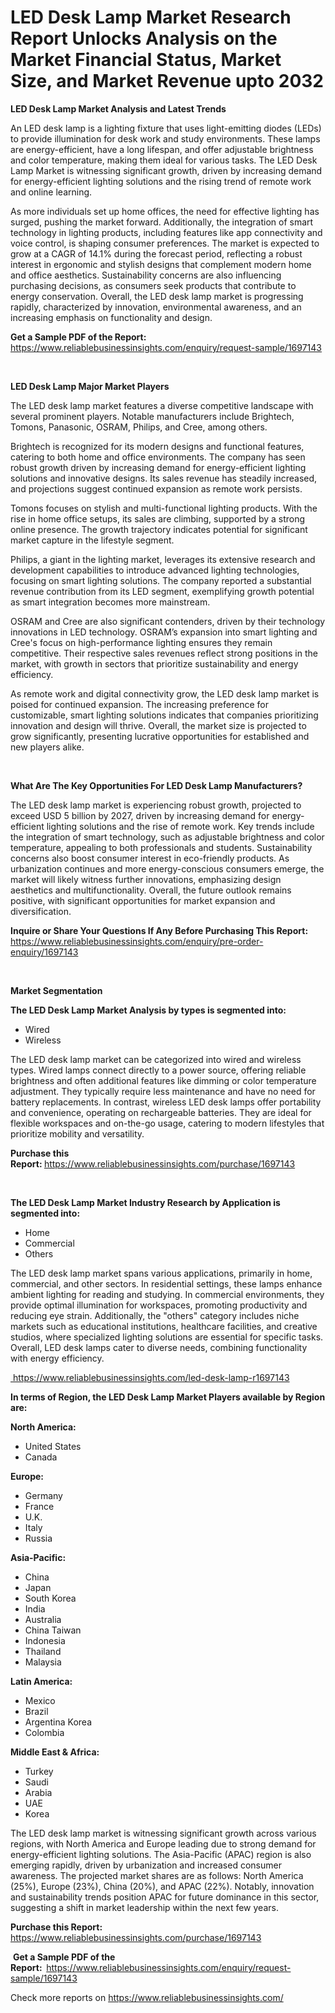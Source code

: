 <p><h1>LED Desk Lamp Market Research Report Unlocks Analysis on the Market Financial Status, Market Size, and Market Revenue upto 2032</h1></p><p><strong>LED Desk Lamp Market Analysis and Latest Trends</strong></p>
<p><p>An LED desk lamp is a lighting fixture that uses light-emitting diodes (LEDs) to provide illumination for desk work and study environments. These lamps are energy-efficient, have a long lifespan, and offer adjustable brightness and color temperature, making them ideal for various tasks. The LED Desk Lamp Market is witnessing significant growth, driven by increasing demand for energy-efficient lighting solutions and the rising trend of remote work and online learning. </p><p>As more individuals set up home offices, the need for effective lighting has surged, pushing the market forward. Additionally, the integration of smart technology in lighting products, including features like app connectivity and voice control, is shaping consumer preferences. The market is expected to grow at a CAGR of 14.1% during the forecast period, reflecting a robust interest in ergonomic and stylish designs that complement modern home and office aesthetics. Sustainability concerns are also influencing purchasing decisions, as consumers seek products that contribute to energy conservation. Overall, the LED desk lamp market is progressing rapidly, characterized by innovation, environmental awareness, and an increasing emphasis on functionality and design.</p></p>
<p><strong>Get a Sample PDF of the Report:&nbsp;</strong> <a href="https://www.reliablebusinessinsights.com/enquiry/request-sample/1697143?utm_campaign=3113&utm_medium=2&utm_source=Github&utm_content=ia&utm_term=27032025&utm_id=led-desk-lamp">https://www.reliablebusinessinsights.com/enquiry/request-sample/1697143</a></p>
<p>&nbsp;</p>
<p><strong>LED Desk Lamp Major Market Players</strong></p>
<p><p>The LED desk lamp market features a diverse competitive landscape with several prominent players. Notable manufacturers include Brightech, Tomons, Panasonic, OSRAM, Philips, and Cree, among others. </p><p>Brightech is recognized for its modern designs and functional features, catering to both home and office environments. The company has seen robust growth driven by increasing demand for energy-efficient lighting solutions and innovative designs. Its sales revenue has steadily increased, and projections suggest continued expansion as remote work persists.</p><p>Tomons focuses on stylish and multi-functional lighting products. With the rise in home office setups, its sales are climbing, supported by a strong online presence. The growth trajectory indicates potential for significant market capture in the lifestyle segment.</p><p>Philips, a giant in the lighting market, leverages its extensive research and development capabilities to introduce advanced lighting technologies, focusing on smart lighting solutions. The company reported a substantial revenue contribution from its LED segment, exemplifying growth potential as smart integration becomes more mainstream.</p><p>OSRAM and Cree are also significant contenders, driven by their technology innovations in LED technology. OSRAM’s expansion into smart lighting and Cree's focus on high-performance lighting ensures they remain competitive. Their respective sales revenues reflect strong positions in the market, with growth in sectors that prioritize sustainability and energy efficiency.</p><p>As remote work and digital connectivity grow, the LED desk lamp market is poised for continued expansion. The increasing preference for customizable, smart lighting solutions indicates that companies prioritizing innovation and design will thrive. Overall, the market size is projected to grow significantly, presenting lucrative opportunities for established and new players alike.</p></p>
<p>&nbsp;</p>
<p><strong>What Are The Key Opportunities For LED Desk Lamp Manufacturers?</strong></p>
<p><p>The LED desk lamp market is experiencing robust growth, projected to exceed USD 5 billion by 2027, driven by increasing demand for energy-efficient lighting solutions and the rise of remote work. Key trends include the integration of smart technology, such as adjustable brightness and color temperature, appealing to both professionals and students. Sustainability concerns also boost consumer interest in eco-friendly products. As urbanization continues and more energy-conscious consumers emerge, the market will likely witness further innovations, emphasizing design aesthetics and multifunctionality. Overall, the future outlook remains positive, with significant opportunities for market expansion and diversification.</p></p>
<p><strong>Inquire or Share Your Questions If Any Before Purchasing This Report:</strong> <a href="https://www.reliablebusinessinsights.com/enquiry/pre-order-enquiry/1697143?utm_campaign=3113&utm_medium=2&utm_source=Github&utm_content=ia&utm_term=27032025&utm_id=led-desk-lamp">https://www.reliablebusinessinsights.com/enquiry/pre-order-enquiry/1697143</a></p>
<p>&nbsp;</p>
<p><strong>Market Segmentation</strong></p>
<p><strong>The LED Desk Lamp Market Analysis by types is segmented into:</strong></p>
<p><ul><li>Wired</li><li>Wireless</li></ul></p>
<p><p>The LED desk lamp market can be categorized into wired and wireless types. Wired lamps connect directly to a power source, offering reliable brightness and often additional features like dimming or color temperature adjustment. They typically require less maintenance and have no need for battery replacements. In contrast, wireless LED desk lamps offer portability and convenience, operating on rechargeable batteries. They are ideal for flexible workspaces and on-the-go usage, catering to modern lifestyles that prioritize mobility and versatility.</p></p>
<p><strong>Purchase this Report:&nbsp;</strong><a href="https://www.reliablebusinessinsights.com/purchase/1697143?utm_campaign=3113&utm_medium=2&utm_source=Github&utm_content=ia&utm_term=27032025&utm_id=led-desk-lamp">https://www.reliablebusinessinsights.com/purchase/1697143</a></p>
<p>&nbsp;</p>
<p><strong>The LED Desk Lamp Market Industry Research by Application is segmented into:</strong></p>
<p><ul><li>Home</li><li>Commercial</li><li>Others</li></ul></p>
<p><p>The LED desk lamp market spans various applications, primarily in home, commercial, and other sectors. In residential settings, these lamps enhance ambient lighting for reading and studying. In commercial environments, they provide optimal illumination for workspaces, promoting productivity and reducing eye strain. Additionally, the "others" category includes niche markets such as educational institutions, healthcare facilities, and creative studios, where specialized lighting solutions are essential for specific tasks. Overall, LED desk lamps cater to diverse needs, combining functionality with energy efficiency.</p></p>
<p><a href="https://www.reliablebusinessinsights.com/led-desk-lamp-r1697143?utm_campaign=3113&utm_medium=2&utm_source=Github&utm_content=ia&utm_term=27032025&utm_id=led-desk-lamp">&nbsp;https://www.reliablebusinessinsights.com/led-desk-lamp-r1697143</a></p>
<p><strong>In terms of Region, the LED Desk Lamp Market Players available by Region are:</strong></p>
<p>
    <p> <strong> North America: </strong>
        <ul>
            <li>United States</li>
            <li>Canada</li>
        </ul>
        </p> 
    <p> <strong> Europe: </strong>
        <ul>
            <li>Germany</li>
            <li>France</li>
            <li>U.K.</li>
            <li>Italy</li>
            <li>Russia</li>
        </ul>
        </p> 
    <p> <strong> Asia-Pacific: </strong>
        <ul>
            <li>China</li>
            <li>Japan</li>
            <li>South Korea</li>
            <li>India</li>
            <li>Australia</li>
            <li>China Taiwan</li>
            <li>Indonesia</li>
            <li>Thailand</li>
            <li>Malaysia</li>
        </ul>
        </p> 
    <p> <strong> Latin America: </strong>
        <ul>
            <li>Mexico</li>
            <li>Brazil</li>
            <li>Argentina Korea</li>
            <li>Colombia</li>
        </ul>
        </p> 
    <p> <strong> Middle East & Africa: </strong>
        <ul>
            <li>Turkey</li>
            <li>Saudi</li>
            <li>Arabia</li>
            <li>UAE</li>
            <li>Korea</li>
        </ul>
    </p>
    </p>
<p><p>The LED desk lamp market is witnessing significant growth across various regions, with North America and Europe leading due to strong demand for energy-efficient lighting solutions. The Asia-Pacific (APAC) region is also emerging rapidly, driven by urbanization and increased consumer awareness. The projected market shares are as follows: North America (25%), Europe (23%), China (20%), and APAC (22%). Notably, innovation and sustainability trends position APAC for future dominance in this sector, suggesting a shift in market leadership within the next few years.</p></p>
<p><strong>Purchase this Report: </strong><a href="https://www.reliablebusinessinsights.com/purchase/1697143?utm_campaign=3113&utm_medium=2&utm_source=Github&utm_content=ia&utm_term=27032025&utm_id=led-desk-lamp">https://www.reliablebusinessinsights.com/purchase/1697143</a></p>
<p>&nbsp;<strong>Get a Sample PDF of the Report:&nbsp;&nbsp;</strong><a href="https://www.reliablebusinessinsights.com/enquiry/request-sample/1697143?utm_campaign=3113&utm_medium=2&utm_source=Github&utm_content=ia&utm_term=27032025&utm_id=led-desk-lamp">https://www.reliablebusinessinsights.com/enquiry/request-sample/1697143</a></p>
<p><strong></strong></p>
<p>Check more reports on <a href="https://www.reliablebusinessinsights.com/?utm_campaign=3113&utm_medium=2&utm_source=Github&utm_content=ia&utm_term=27032025&utm_id=led-desk-lamp">https://www.reliablebusinessinsights.com/</a></p>